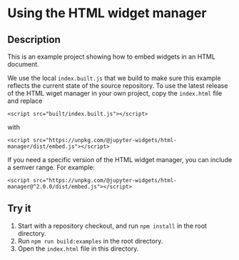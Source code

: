 # Using the HTML widget manager

## Description

This is an example project showing how to embed widgets in an HTML document.

We use the local `index.built.js` that we build to make sure this example
reflects the current state of the source repository. To use the latest release
of the HTML wiget manager in your own project, copy the `index.html` file and
replace

`<script src="built/index.built.js"></script>`

with

`<script src="https://unpkg.com/@jupyter-widgets/html-manager/dist/embed.js"></script>`

If you need a specific version of the HTML widget manager, you can include a
semver range. For example:

`<script src="https://unpkg.com/@jupyter-widgets/html-manager@^2.0.0/dist/embed.js"></script>`

## Try it

1. Start with a repository checkout, and run `npm install` in the root directory.
2. Run `npm run build:examples` in the root directory.
3. Open the `index.html` file in this directory.
